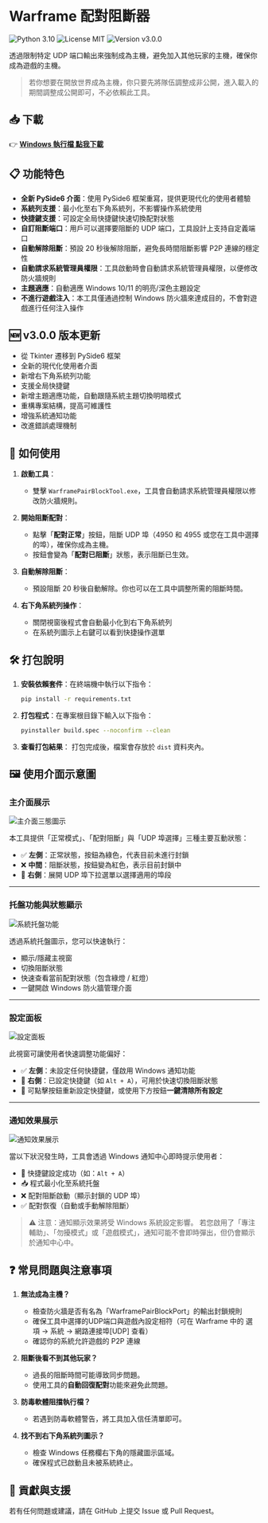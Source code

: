 # **Warframe 配對阻斷器**

![Python 3.10](https://img.shields.io/badge/Python-3.10-blue?logo=python) ![License MIT](https://img.shields.io/badge/License-MIT-green) ![Version v3.0.0](https://img.shields.io/badge/Version-v3.0.0-orange)

透過限制特定 UDP 端口輸出來強制成為主機，避免加入其他玩家的主機，確保你成為遊戲的主機。

> 若你想要在開放世界成為主機，你只要先將隊伍調整成非公開，進入載入的期間調整成公開即可，不必依賴此工具。

## 📥 **下載**

👉 [**Windows 執行檔 點我下載**](https://github.com/MeowXiaoXiang/WarframePairBlockTool/releases/download/v3.0.0/WarframePairBlockTool.exe "下載 v3.0.0 版本")

## 📋 **功能特色**

- **全新 PySide6 介面**：使用 PySide6 框架重寫，提供更現代化的使用者體驗
- **系統列支援**：最小化至右下角系統列，不影響操作系統使用
- **快捷鍵支援**：可設定全局快捷鍵快速切換配對狀態
- **自訂阻斷端口**：用戶可以選擇要阻斷的 UDP 端口，工具設計上支持自定義端口
- **自動解除阻斷**：預設 20 秒後解除阻斷，避免長時間阻斷影響 P2P 連線的穩定性
- **自動請求系統管理員權限**：工具啟動時會自動請求系統管理員權限，以便修改防火牆規則
- **主題適應**：自動適應 Windows 10/11 的明亮/深色主題設定
- **不進行遊戲注入**：本工具僅通過控制 Windows 防火牆來達成目的，不會對遊戲進行任何注入操作

## 🆕 **v3.0.0 版本更新**

- 從 Tkinter 遷移到 PySide6 框架
- 全新的現代化使用者介面
- 新增右下角系統列功能
- 支援全局快捷鍵
- 新增主題適應功能，自動跟隨系統主題切換明暗模式
- 重構專案結構，提高可維護性
- 增強系統通知功能
- 改進錯誤處理機制

## 🚀 **如何使用**

1. **啟動工具**：

   - 雙擊 `WarframePairBlockTool.exe`，工具會自動請求系統管理員權限以修改防火牆規則。
2. **開始阻斷配對**：

   - 點擊「**配對正常**」按鈕，阻斷 UDP 埠（4950 和 4955 或您在工具中選擇的埠），確保你成為主機。
   - 按鈕會變為「**配對已阻斷**」狀態，表示阻斷已生效。
3. **自動解除阻斷**：

   - 預設阻斷 20 秒後自動解除。你也可以在工具中調整所需的阻斷時間。
4. **右下角系統列操作**：

   - 關閉視窗後程式會自動最小化到右下角系統列
   - 在系統列圖示上右鍵可以看到快捷操作選單

## 🛠️ **打包說明**

1. **安裝依賴套件**：在終端機中執行以下指令：

   ```bash
   pip install -r requirements.txt
   ```

2. **打包程式**：在專案根目錄下輸入以下指令：

   ```bash
   pyinstaller build.spec --noconfirm --clean
   ```

3. **查看打包結果**：
   打包完成後，檔案會存放於 `dist` 資料夾內。

## 🖼️ **使用介面示意圖**

### 主介面展示

![主介面三態圖示](./markdown_imgs/main_interface.png)

本工具提供「正常模式」、「配對阻斷」與「UDP 埠選擇」三種主要互動狀態：

- ✅ **左側**：正常狀態，按鈕為綠色，代表目前未進行封鎖
- ❌ **中間**：阻斷狀態，按鈕變為紅色，表示目前封鎖中
- 🔽 **右側**：展開 UDP 埠下拉選單以選擇適用的埠段

---

### 托盤功能與狀態顯示

![系統托盤功能](./markdown_imgs/tray_system.png)

透過系統托盤圖示，您可以快速執行：

- 顯示/隱藏主視窗
- 切換阻斷狀態
- 快速查看當前配對狀態（包含綠燈 / 紅燈）
- 一鍵開啟 Windows 防火牆管理介面

---

### 設定面板

![設定面板](./markdown_imgs/settings_panel.png)

此視窗可讓使用者快速調整功能偏好：

- ✅ **左側**：未設定任何快捷鍵，僅啟用 Windows 通知功能
- 🎯 **右側**：已設定快捷鍵（如 `Alt + A`），可用於快速切換阻斷狀態
- 🔁 可點擊按鈕重新設定快捷鍵，或使用下方按鈕**一鍵清除所有設定**

---

### 通知效果展示

![通知效果展示](./markdown_imgs/notifications.png)

當以下狀況發生時，工具會透過 Windows 通知中心即時提示使用者：

- 🎯 快捷鍵設定成功（如：`Alt + A`）
- 📥 程式最小化至系統托盤
- ❌ 配對阻斷啟動（顯示封鎖的 UDP 埠）
- ✅ 配對恢復（自動或手動解除阻斷）

> ⚠️ 注意：通知顯示效果將受 Windows 系統設定影響。
> 若您啟用了「專注輔助」、「勿擾模式」或「遊戲模式」，通知可能不會即時彈出，但仍會顯示於通知中心中。

## ❓ **常見問題與注意事項**

1. **無法成為主機？**

   - 檢查防火牆是否有名為「WarframePairBlockPort」的輸出封鎖規則
   - 確保工具中選擇的UDP端口與遊戲內設定相符（可在 Warframe 中的 選項 → 系統 → 網路連接埠[UDP] 查看）
   - 確認你的系統允許遊戲的 P2P 連線
2. **阻斷後看不到其他玩家？**

   - 過長的阻斷時間可能導致同步問題。
   - 使用工具的**自動回復配對**功能來避免此問題。
3. **防毒軟體阻擋執行檔？**

   - 若遇到防毒軟體警告，將工具加入信任清單即可。
4. **找不到右下角系統列圖示？**

   - 檢查 Windows 任務欄右下角的隱藏圖示區域。
   - 確保程式已啟動且未被系統終止。

## 🤝 **貢獻與支援**

若有任何問題或建議，請在 GitHub 上提交 Issue 或 Pull Request。
